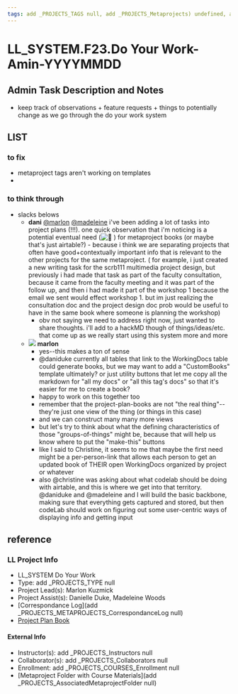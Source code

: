 ```yaml
---
tags: add _PROJECTS_TAGS null, add _PROJECTS_Metaprojects) undefined, admin
---
```


# LL_SYSTEM.F23.Do Your Work-Amin-YYYYMMDD

## Admin Task Description and Notes
* keep track of observations + feature requests + things to potentially change as we go through the do your work system

## LIST
### to fix
* metaproject tags aren't working on templates
* 

### to think through
* slacks belows
    * **dani** [@marlon](https://bokcenter.slack.com/team/U0HTZUUP4) [@madeleine](https://bokcenter.slack.com/team/U04Q49VR7UH) i've been adding a lot of tasks into project plans (!!!). one quick observation that i'm noticing is a potential eventual need (![:grimacing:](https://a.slack-edge.com/production-standard-emoji-assets/14.0/apple-medium/1f62c@2x.png) ) for metaproject books (or maybe that's just airtable?) - because i think we are separating projects that often have good+contextually important info that is relevant to the other projects for the same metaproject. ( for example, i just created a new writing task for the scrb111 multimedia project design, but previously i had made that task as part of the faculty consultation, because it came from the faculty meeting and it was part of the follow up, and then i had made it part of the workshop 1 because the email we sent would effect workshop 1. but im just realizing the consultation doc and the project design doc prob would be useful to have in the same book where someone is planning the workshop)
        * obv not saying we need to address right now, just wanted to share thoughts. i'll add to a hackMD though of things/ideas/etc. that come up as we really start using this system more and more
    * ![](https://ca.slack-edge.com/T0HTW3H0V-U0HTZUUP4-8be2144be77f-48) **marlon**
        * yes--this makes a ton of sense
        * @daniduke currently all tables that link to the WorkingDocs table could generate books, but we may want to add a "CustomBooks" template ultimately? or just utility buttons that let me copy all the markdown for "all my docs" or "all this tag's docs" so that it's easier for me to create a book?
        * happy to work on this together too
        * remember that the project-plan-books are not "the real thing"--they're just one view of the thing (or things in this case)
        * and we can construct many many more views
        * but let's try to think about what the defining characteristics of those "groups-of-things" might be, because that will help us know where to put the "make-this" buttons
        * like I said to Christine, it seems to me that maybe the first need might be a per-person-link that allows each person to get an updated book of THEIR open WorkingDocs organized by project or whatever
        * also @christine was asking about what codelab should be doing with airtable, and this is where we get into that territory. @daniduke and @madeleine and I will build the basic backbone, making sure that everything gets captured and stored, but then codeLab should work on figuring out some user-centric ways of displaying info and getting input



## reference
### LL Project Info
* LL_SYSTEM Do Your Work
* Type: add _PROJECTS_TYPE null
* Project Lead(s): Marlon Kuzmick
* Project Assist(s): Danielle Duke, Madeleine Woods
* [Correspondance Log](add _PROJECTS_METAPROJECTS_CorrespondanceLog null)
* [Project Plan Book](https://hackmd.io/@ll-23-24/S1jKFMA02)

#### External Info
* Instructor(s): add _PROJECTS_Instructors null
* Collaborator(s): add _PROJECTS_Collaborators null
* Enrollment: add _PROJECTS_COURSES_Enrollment null
* [Metaproject Folder with Course Materials](add _PROJECTS_AssociatedMetaprojectFolder null)
